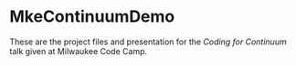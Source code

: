 # MkeContinuumDemo

These are the project files and presentation for the *_Coding for Continuum_* talk given at Milwaukee Code Camp.
